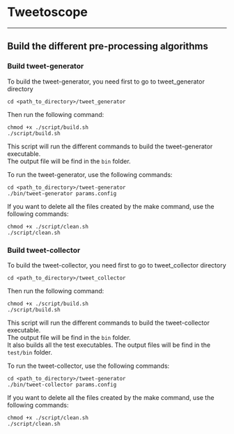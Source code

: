 # Tweetoscope
--- 
## Build the different pre-processing algorithms

### Build tweet-generator 

To build the tweet-generator, you need first to go to tweet_generator directory 

```
cd <path_to_directory>/tweet_generator
```

Then run the following command: 

```
chmod +x ./script/build.sh
./script/build.sh 
```

This script will run the different commands to build the tweet-generator executable.  
The output file will be find in the `bin` folder.

To run the tweet-generator, use the following commands:

```
cd <path_to_directory>/tweet-generator 
./bin/tweet-generator params.config
```

If you want to delete all the files created by the make command, use the following commands:

```
chmod +x ./script/clean.sh
./script/clean.sh 
```

### Build tweet-collector 

To build the tweet-collector, you need first to go to tweet_collector directory 

```
cd <path_to_directory>/tweet_collector
```

Then run the following command: 

```
chmod +x ./script/build.sh
./script/build.sh 
```

This script will run the different commands to build the tweet-collector executable.  
The output file will be find in the `bin` folder.  
It also builds all the test executables. The output files will be find in the `test/bin` folder. 

To run the tweet-collector, use the following commands:

```
cd <path_to_directory>/tweet-generator 
./bin/tweet-collector params.config
```

If you want to delete all the files created by the make command, use the following commands:

```
chmod +x ./script/clean.sh
./script/clean.sh 
```
